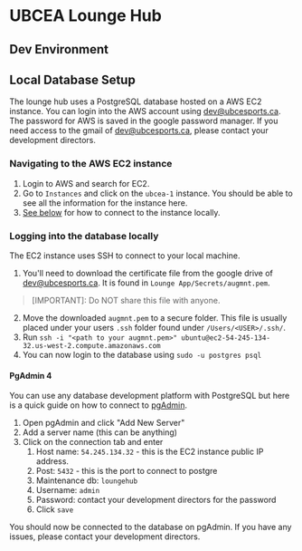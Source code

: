 # UBCEA Lounge Hub

## Dev Environment

## Local Database Setup
The lounge hub uses a PostgreSQL database hosted on a AWS EC2 instance. You can login into the AWS account using dev@ubcesports.ca. The password for AWS is saved in the google password manager. If you need access to the gmail of dev@ubcesports.ca, please contact your development directors. 

### Navigating to the AWS EC2 instance
1. Login to AWS and search for EC2. 
2. Go to `Instances` and click on the `ubcea-1` instance. You should be able to see all the information for the instance here. 
3. [See below](#logging-into-the-database-locally) for how to connect to the instance locally. 

### Logging into the database locally
The EC2 instance uses SSH to connect to your local machine. 

1. You'll need to download the certificate file from the google drive of dev@ubcesports.ca. It is found in `Lounge App/Secrets/augmnt.pem`. 
> [IMPORTANT]: Do NOT share this file with anyone. 
2. Move the downloaded `augmnt.pem` to a secure folder. This file is usually placed under your users `.ssh` folder found under `/Users/<USER>/.ssh/`.
3. Run `ssh -i "<path to your augmnt.pem>" ubuntu@ec2-54-245-134-32.us-west-2.compute.amazonaws.com`
4. You can now login to the database using `sudo -u postgres psql`

#### PgAdmin 4
You can use any database development platform with PostgreSQL but here is a quick guide on how to connect to [pgAdmin](https://www.pgadmin.org/).

1. Open pgAdmin and click "Add New Server" 
2. Add a server name (this can be anything)
3. Click on the connection tab and enter
    1. Host name: `54.245.134.32` - this is the EC2 instance public IP address. 
    2. Post: `5432` - this is the port to connect to postgre
    3. Maintenance db: `loungehub`
    4. Username: `admin`
    5. Password: contact your development directors for the password
    6. Click `save`

You should now be connected to the database on pgAdmin. If you have any issues, please contact your development directors.
